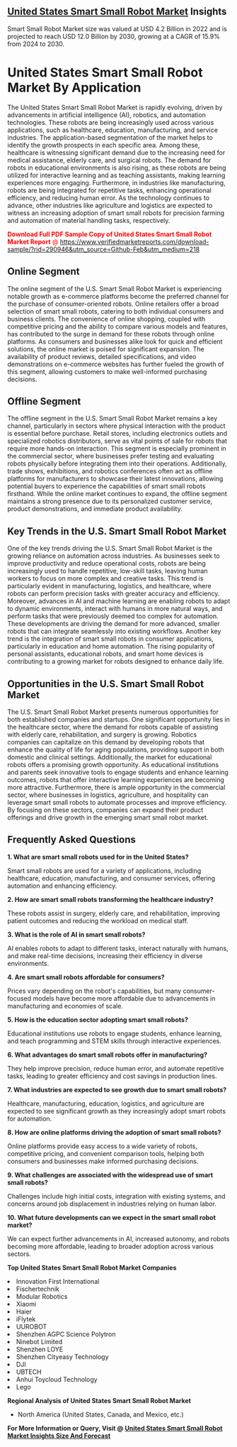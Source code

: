 <h2><a href="https://www.verifiedmarketreports.com/download-sample/?rid=290946&amp;utm_source=Github-Feb&amp;utm_medium=218" target="_blank">United States Smart Small Robot Market</a> Insights</h2><p>Smart Small Robot Market size was valued at USD 4.2 Billion in 2022 and is projected to reach USD 12.0 Billion by 2030, growing at a CAGR of 15.9% from 2024 to 2030.</p><p> <h1>United States Smart Small Robot Market By Application</h1> <p>The United States Smart Small Robot Market is rapidly evolving, driven by advancements in artificial intelligence (AI), robotics, and automation technologies. These robots are being increasingly used across various applications, such as healthcare, education, manufacturing, and service industries. The application-based segmentation of the market helps to identify the growth prospects in each specific area. Among these, healthcare is witnessing significant demand due to the increasing need for medical assistance, elderly care, and surgical robots. The demand for robots in educational environments is also rising, as these robots are being utilized for interactive learning and as teaching assistants, making learning experiences more engaging. Furthermore, in industries like manufacturing, robots are being integrated for repetitive tasks, enhancing operational efficiency, and reducing human error. As the technology continues to advance, other industries like agriculture and logistics are expected to witness an increasing adoption of smart small robots for precision farming and automation of material handling tasks, respectively. <p><span class=""><span style="color: #ff0000;"><strong>Download Full PDF Sample Copy of United States Smart Small Robot Market Report</strong> @ </span><a href="https://www.verifiedmarketreports.com/download-sample/?rid=290946&amp;utm_source=Github-Feb&amp;utm_medium=218" target="_blank">https://www.verifiedmarketreports.com/download-sample/?rid=290946&amp;utm_source=Github-Feb&amp;utm_medium=218</a></span></p> <h2>Online Segment</h2> <p>The online segment of the U.S. Smart Small Robot Market is experiencing notable growth as e-commerce platforms become the preferred channel for the purchase of consumer-oriented robots. Online retailers offer a broad selection of smart small robots, catering to both individual consumers and business clients. The convenience of online shopping, coupled with competitive pricing and the ability to compare various models and features, has contributed to the surge in demand for these robots through online platforms. As consumers and businesses alike look for quick and efficient solutions, the online market is poised for significant expansion. The availability of product reviews, detailed specifications, and video demonstrations on e-commerce websites has further fueled the growth of this segment, allowing customers to make well-informed purchasing decisions. <h2>Offline Segment</h2> <p>The offline segment in the U.S. Smart Small Robot Market remains a key channel, particularly in sectors where physical interaction with the product is essential before purchase. Retail stores, including electronics outlets and specialized robotics distributors, serve as vital points of sale for robots that require more hands-on interaction. This segment is especially prominent in the commercial sector, where businesses prefer testing and evaluating robots physically before integrating them into their operations. Additionally, trade shows, exhibitions, and robotics conferences often act as offline platforms for manufacturers to showcase their latest innovations, allowing potential buyers to experience the capabilities of smart small robots firsthand. While the online market continues to expand, the offline segment maintains a strong presence due to its personalized customer service, product demonstrations, and immediate product availability. <h2>Key Trends in the U.S. Smart Small Robot Market</h2> <p>One of the key trends driving the U.S. Smart Small Robot Market is the growing reliance on automation across industries. As businesses seek to improve productivity and reduce operational costs, robots are being increasingly used to handle repetitive, low-skill tasks, leaving human workers to focus on more complex and creative tasks. This trend is particularly evident in manufacturing, logistics, and healthcare, where robots can perform precision tasks with greater accuracy and efficiency. Moreover, advances in AI and machine learning are enabling robots to adapt to dynamic environments, interact with humans in more natural ways, and perform tasks that were previously deemed too complex for automation. These developments are driving the demand for more advanced, smaller robots that can integrate seamlessly into existing workflows. Another key trend is the integration of smart small robots in consumer applications, particularly in education and home automation. The rising popularity of personal assistants, educational robots, and smart home devices is contributing to a growing market for robots designed to enhance daily life. <h2>Opportunities in the U.S. Smart Small Robot Market</h2> <p>The U.S. Smart Small Robot Market presents numerous opportunities for both established companies and startups. One significant opportunity lies in the healthcare sector, where the demand for robots capable of assisting with elderly care, rehabilitation, and surgery is growing. Robotics companies can capitalize on this demand by developing robots that enhance the quality of life for aging populations, providing support in both domestic and clinical settings. Additionally, the market for educational robots offers a promising growth opportunity. As educational institutions and parents seek innovative tools to engage students and enhance learning outcomes, robots that offer interactive learning experiences are becoming more attractive. Furthermore, there is ample opportunity in the commercial sector, where businesses in logistics, agriculture, and hospitality can leverage smart small robots to automate processes and improve efficiency. By focusing on these sectors, companies can expand their product offerings and drive growth in the emerging smart small robot market. <h2>Frequently Asked Questions</h2> <p><strong>1. What are smart small robots used for in the United States?</strong></p> <p>Smart small robots are used for a variety of applications, including healthcare, education, manufacturing, and consumer services, offering automation and enhancing efficiency.</p> <p><strong>2. How are smart small robots transforming the healthcare industry?</strong></p> <p>These robots assist in surgery, elderly care, and rehabilitation, improving patient outcomes and reducing the workload on medical staff.</p> <p><strong>3. What is the role of AI in smart small robots?</strong></p> <p>AI enables robots to adapt to different tasks, interact naturally with humans, and make real-time decisions, increasing their efficiency in diverse environments.</p> <p><strong>4. Are smart small robots affordable for consumers?</strong></p> <p>Prices vary depending on the robot's capabilities, but many consumer-focused models have become more affordable due to advancements in manufacturing and economies of scale.</p> <p><strong>5. How is the education sector adopting smart small robots?</strong></p> <p>Educational institutions use robots to engage students, enhance learning, and teach programming and STEM skills through interactive experiences.</p> <p><strong>6. What advantages do smart small robots offer in manufacturing?</strong></p> <p>They help improve precision, reduce human error, and automate repetitive tasks, leading to greater efficiency and cost savings in production lines.</p> <p><strong>7. What industries are expected to see growth due to smart small robots?</strong></p> <p>Healthcare, manufacturing, education, logistics, and agriculture are expected to see significant growth as they increasingly adopt smart robots for automation.</p> <p><strong>8. How are online platforms driving the adoption of smart small robots?</strong></p> <p>Online platforms provide easy access to a wide variety of robots, competitive pricing, and convenient comparison tools, helping both consumers and businesses make informed purchasing decisions.</p> <p><strong>9. What challenges are associated with the widespread use of smart small robots?</strong></p> <p>Challenges include high initial costs, integration with existing systems, and concerns around job displacement in industries relying on human labor.</p> <p><strong>10. What future developments can we expect in the smart small robot market?</strong></p> <p>We can expect further advancements in AI, increased autonomy, and robots becoming more affordable, leading to broader adoption across various sectors.</p> </p><p><strong>Top United States Smart Small Robot Market Companies</strong></p><div data-test-id=""><p><li>Innovation First International</li><li> Fischertechnik</li><li> Modular Robotics</li><li> Xiaomi</li><li> Haier</li><li> iFlytek</li><li> UUROBOT</li><li> Shenzhen AGPC Science Polytron</li><li> Ninebot Limited</li><li> Shenzhen LOYE</li><li> Shenzhen Cityeasy Technology</li><li> DJI</li><li> UBTECH</li><li> Anhui Toycloud Technology</li><li> Lego</li></p><div><strong>Regional Analysis of&nbsp;United States Smart Small Robot Market</strong></div><ul><li dir="ltr"><p dir="ltr">North America&nbsp;(United States, Canada, and Mexico, etc.)</p></li></ul><p><strong>For More Information or Query, Visit @&nbsp;</strong><strong><a href="https://www.verifiedmarketreports.com/product/smart-small-robot-market/?utm_source=Github-Feb&amp;utm_medium=218" target="_blank">United States Smart Small Robot Market Insights Size And Forecast</a></strong></p></div>
